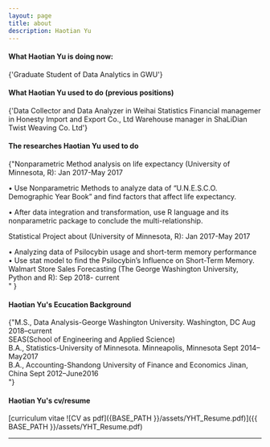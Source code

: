 ```yaml
---
layout: page
title: about
description: Haotian Yu
---
```


#### <a name="currentposition"></a>What Haotian Yu is doing now:
{'Graduate Student of Data Analytics in GWU'}


#### <a name="previousposition"></a>What Haotian Yu used to do (previous positions)
{'Data Collector and Data Analyzer in Weihai Statistics
 Financial managemer in Honesty Import and Export Co., Ltd
 Warehouse manager in ShaLiDian Twist Weaving Co. Ltd'}


#### <a name="researchbackground"></a>The researches Haotian Yu used to do
{"Nonparametric Method analysis on life expectancy (University of Minnesota, R):            Jan 2017-May 2017 

•	Use Nonparametric Methods to analyze data of “U.N.E.S.C.O. Demographic Year Book” and find factors that affect life expectancy.

•	After data integration and transformation, use R language and its nonparametric package to conclude the multi-relationship.

Statistical Project about (University of Minnesota, R):                                     Jan 2017-May 2017 

•	Analyzing data of Psilocybin usage and short-term memory performance     
•	Use stat model to find the Psilocybin’s Influence on Short-Term Memory.          
Walmart Store Sales Forecasting (The George Washington University, Python and R):             Sep 2018- current   
"
}


#### <a name="education"></a>Haotian Yu's Ecucation Background
{"M.S., Data Analysis-George Washington University. Washington, DC            Aug 2018–current  
         SEAS(School of Engineering and Applied Science)  
B.A., Statistics-University of Minnesota. Minneapolis, Minnesota             Sept 2014–May2017  
B.A., Accounting-Shandong University of Finance and Economics Jinan, China  Sept 2012–June2016                             
"}


#### <a name="cvandresume"></a> Haotian Yu's cv/resume
[curriculum vitae ![CV as pdf]({BASE_PATH }}/assets/YHT_Resume.pdf)]({{ BASE_PATH }}/assets/YHT_Resume.pdf)

---



